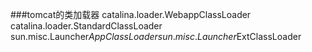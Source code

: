 

###tomcat的类加载器
catalina.loader.WebappClassLoader
catalina.loader.StandardClassLoader
sun.misc.Launcher$AppClassLoader
sun.misc.Launcher$ExtClassLoader














